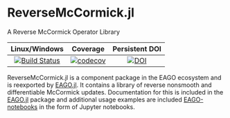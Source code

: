 # ReverseMcCormick.jl
A Reverse McCormick Operator Library

| **Linux/Windows**                                                                     | **Coverage**                                             | **Persistent DOI**                       
|:--------------------------------------------------------------------------------:|:-------------------------------------------------------:|:-------------------------------------------------------:|
| [![Build Status](https://github.com/PSORLab/ReverseMcCormick.jl/workflows/CI/badge.svg?branch=master)](https://github.com/PSORLab/ReverseMcCormick.jl/actions?query=workflow%3ACI)  | [![codecov](https://codecov.io/gh/PSORLab/ReverseMcCormick.jl/branch/master/graph/badge.svg)](https://codecov.io/gh/PSORLab/ReverseMcCormick.jl) | [![DOI](https://zenodo.org/badge/245831083.svg)](https://zenodo.org/badge/latestdoi/245831083) |

ReverseMcCormick.jl is a component package in the EAGO ecosystem and is reexported by [EAGO.jl](https://github.com/PSORLab/EAGO.jl). It contains a library of reverse nonsmooth and differentiable McCormick updates. Documentation for this is included in the [EAGO.jl](https://github.com/PSORLab/EAGO.jl) package and additional usage examples are included [EAGO-notebooks](https://github.com/PSORLab/EAGO-notebooks) in the form of Jupyter notebooks.
